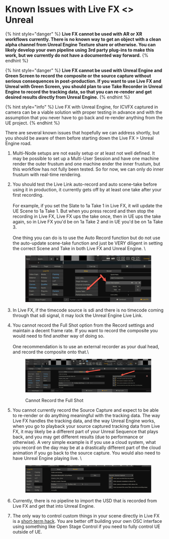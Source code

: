 # Known Issues with Live FX <> Unreal

{% hint style="danger" %}
**Live FX cannot be used with AR or XR workflows currently. There is no known way to get an object with a clean alpha channel from Unreal Engine Texture share or otherwise. You can likely develop your own pipeline using 3rd party plug-ins to make this work, but we currently do not have a documented way forward.**
{% endhint %}

{% hint style="danger" %}
**Live FX cannot be used with Unreal Engine and Green Screen to record the composite or the source capture without serious consequences in post-production. If you want to use Live FX and Unreal with Green Screen, you should plan to use Take Recorder in Unreal Engine to record the tracking data, so that you can re-render and get desired results directly from Unreal Engine.**
{% endhint %}

{% hint style="info" %}
Live FX with Unreal Engine, for ICVFX captured in camera can be a viable solution with proper testing in advance and with the assumption that you never have to go back and re-render anything from the UE project.
{% endhint %}



There are several known issues that hopefully we can address shortly, but you should be aware of them before starting down the Live FX > Unreal Engine road.&#x20;

1. Multi-Node setups are not easily setup or at least not well defined. It may be possible to set up a Multi-User Session and have one machine render the outer frustum and one machine ender the inner frustum, but this workflow has not fully been tested. So for now, we can only do inner frustum with real-time rendering.&#x20;
2.  You should test the Live Link auto-record and auto scene-take before using it in production, it currently gets off by at least one take after your first recording.\
    \
    For example, if you set the Slate to 1a Take 1 in Live FX, it will update the UE Scene to 1a Take 1. But when you press record and then stop the recording in Live FX, Live FX ups the take once, then in UE ups the take again, so in Live FX you'd be on 1a Take 2 and in UE you'd be on 1a Take 3.\
    \
    One thing you can do is to use the Auto Record function but do not use the auto-update scene-take function and just be VERY diligent in setting the correct Scene and Take in both Live FX and Unreal Engine. \


    <figure><img src="../.gitbook/assets/image (1) (1) (1) (1) (1) (1).png" alt=""><figcaption></figcaption></figure>
3. In Live FX, if the timecode source is sdi and there is no timecode coming through that sdi signal, it may lock the Unreal Engine Live Link.&#x20;
4.  You cannot record the Full Shot option from the Record settings and maintain a decent frame rate. If you want to record the composite you would need to find another way of doing so. \
    \
    One recommendation is to use an external recorder as your dual head, and record the composite onto that.\


    <figure><img src="../.gitbook/assets/image (2) (1) (1) (1) (1).png" alt=""><figcaption><p>Cannot Record the Full Shot</p></figcaption></figure>
5.  You cannot currently record the Source Capture and expect to be able to re-render or do anything meaningful with the tracking data. The way Live FX handles the tracking data, and the way Unreal Engine works, when you go to playback your source captured tracking data from Live FX, it may likely be a different part of your Unreal Sequence that plays back, and you may get different results (due to performance or otherwise). A very simple example is if you use a cloud system, what you record on the day may be at a drastically different part of the cloud animation if you go back to the source capture. You would also need to have Unreal Engine playing live. \


    <figure><img src="../.gitbook/assets/image (7) (1) (1).png" alt=""><figcaption></figcaption></figure>
6. Currently, there is no pipeline to import the USD that is recorded from Live FX and get that into Unreal Engine.&#x20;
7. The only way to control custom things in your scene directly in Live FX is a [short-term hack](control-ue-through-osc.md). You are better off building your own OSC interface using something like Open Stage Control if you need to fully control UE outside of UE.&#x20;

